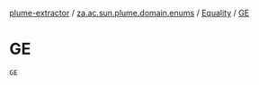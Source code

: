[plume-extractor](../../index.md) / [za.ac.sun.plume.domain.enums](../index.md) / [Equality](index.md) / [GE](./-g-e.md)

# GE

`GE`